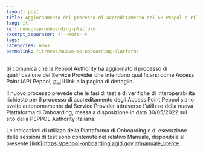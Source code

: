 ```yaml
---
layout: post
title: Aggiornamento del processo di accreditamento dei SP Peppol e rilascio Piattaforma di Onboarding per l’automazione della fase di test 
lang: it
ref: nuovo-sp-onboarding-platform
excerpt_separator: <!--more-->
tags:
categories: news
permalink: /it/news/nuovo-sp-onboarding-platform/
---
```

Si comunica che la Peppol Authority ha aggiornato il processo di qualificazione dei Service Provider che intendono qualificarsi come Access Point (AP) Peppol, [qui](https://peppol.agid.gov.it/it/qualificazione-ap-smp/) il link alla pagina di dettaglio.
 
Il nuovo processo prevede che le fasi di test e di verifiche di interoperabilità richieste per il processo di accreditamento degli Access Point Peppol siano svolte autonomamente dal Service Provider attraverso l’utilizzo della nuova Piattaforma di Onboarding, messa a disposizione in data 30/05/2022 sul sito della PEPPOL Authority Italiana.

Le indicazioni di utilizzo della Piattaforma di Onboarding e di esecuzione delle sessioni di test sono contenute nel relativo Manuale, disponibile al presente [link](https://peppol-onboarding.agid.gov.it/manuale_utente.
